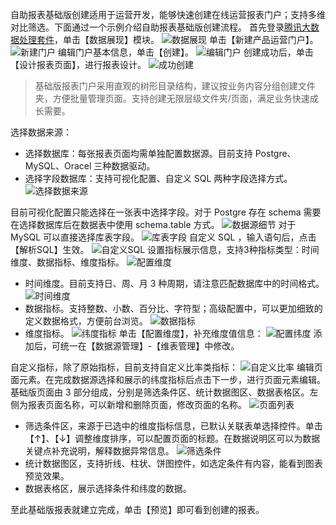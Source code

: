 自助报表基础版创建适用于运营开发，能够快速创建在线运营报表门户；支持多维对比筛选。下面通过一个示例介绍自助报表基础版创建流程。
首先登录[腾讯大数据处理套件](https://123.207.155.53:8081/cas/login?service=http%3A%2F%2F123.207.155.53%3A80%2Findex.html)，单击【数据展现】模块。
![数据展现](http://imgcache.tcecqpoc.fsphere.cn/image/mc.qcloudimg.com/static/img/856952726b75c68a118bf4246364d737/image.png)
单击【新建产品运营门户】。
![新建门户](http://imgcache.tcecqpoc.fsphere.cn/image/mc.qcloudimg.com/static/img/c1c10d17f7a689fe8bf674a6fb8fd42f/image.png)
编辑门户基本信息，单击【创建】。
![编辑门户](http://imgcache.tcecqpoc.fsphere.cn/image/mc.qcloudimg.com/static/img/9bbb1ea508bc840b255dc4dadeff54e9/image.png)
创建成功后，单击【设计报表页面】，进行报表设计。
![成功创建](http://imgcache.tcecqpoc.fsphere.cn/image/mc.qcloudimg.com/static/img/7620a47cbd8cb930a41673cdb3ca5574/image.png)
> 基础版报表门户采用直观的树形目录结构，建议按业务内容分组创建文件夹，方便批量管理页面。支持创建无限层级文件夹/页面，满足业务快速成长需要。

选择数据来源：
- 选择数据库：每张报表页面均需单独配置数据源。目前支持 Postgre、MySQL、Oracel 三种数据驱动。
- 选择字段数据库：支持可视化配置、自定义 SQL 两种字段选择方式。
![选择数据来源](http://imgcache.tcecqpoc.fsphere.cn/image/mc.qcloudimg.com/static/img/2b09ce303f57d60b1def391495fa912a/image.png)

目前可视化配置只能选择在一张表中选择字段。对于 Postgre 存在 schema 需要在选择数据库后在数据表中使用 schema.table 方式。
![数据源细节](http://imgcache.tcecqpoc.fsphere.cn/image/mc.qcloudimg.com/static/img/abd90fdb606047c7537f30ba4803e184/image.png)
对于 MySQL 可以直接选择库表字段。
![库表字段](http://imgcache.tcecqpoc.fsphere.cn/image/mc.qcloudimg.com/static/img/854f0e248e5eb24da1cdb40502804c99/image.png)
自定义 SQL ，输入语句后，点击【解析SQL】生效。
![自定义SQL](http://imgcache.tcecqpoc.fsphere.cn/image/mc.qcloudimg.com/static/img/4491a8b6426fd4044788ac80bbc8bc91/image.png)
设置指标展示信息，支持3种指标类型：时间维度、数据指标、维度指标。
![配置维度](https:http://imgcache.tcecqpoc.fsphere.cn/image/mc.qcloudimg.com/static/img/43911ad083f3a6ba940cdecbd8323990/image.png)
- 时间维度。目前支持日、周、月 3 种周期，请注意匹配数据库中的时间格式。
![时间维度](http://imgcache.tcecqpoc.fsphere.cn/image/mc.qcloudimg.com/static/img/745a34d97d65a71b7fbe3abe73248163/image.png)
- 数据指标。支持整数、小数、百分比、字符型；高级配置中，可以更加细致的定义数据格式，方便前台浏览。
![数据指标](http://imgcache.tcecqpoc.fsphere.cn/image/mc.qcloudimg.com/static/img/cdaa1ffea9825ec48be997f909aee14d/image.png)
- 维度指标。
![纬度指标](http://imgcache.tcecqpoc.fsphere.cn/image/mc.qcloudimg.com/static/img/cc0a033dccfba0d4d7a4c144c9f84202/image.png)
单击【配置维度】，补充维度值信息：
![配置纬度](https:http://imgcache.tcecqpoc.fsphere.cn/image/mc.qcloudimg.com/static/img/43911ad083f3a6ba940cdecbd8323990/image.png)
添加后，可统一在【数据源管理】-【维表管理】中修改。

自定义指标，除了原始指标，目前支持自定义比率类指标：
![自定义比率](http://imgcache.tcecqpoc.fsphere.cn/image/mc.qcloudimg.com/static/img/aa73d28c5d55e3c6e564f4147d8a39ee/image.png)
编辑页面元素。在完成数据源选择和展示的纬度指标后点击下一步，进行页面元素编辑。基础版页面由 3 部分组成，分别是筛选条件区、统计数据图区、数据表格区。左侧为报表页面名称，可以新增和删除页面，修改页面的名称。
![页面列表](http://imgcache.tcecqpoc.fsphere.cn/image/mc.qcloudimg.com/static/img/6f9d48807050c2d907849588d6a7fdc4/image.png)
- 筛选条件区，来源于已选中的维度指标信息，已默认关联表单选择控件。单击【↑】、【↓】调整维度排序，可以配置页面的标题。在数据说明区可以为数据关键点补充说明，解释数据异常信息。
![筛选条件](http://imgcache.tcecqpoc.fsphere.cn/image/mc.qcloudimg.com/static/img/6d2e4f6d3a46c0ff71828519d8674441/image.png)
- 统计数据图区，支持折线、柱状、饼图控件，如选定条件有内容，能看到图表预览效果。
- 数据表格区，展示选择条件和纬度的数据。

至此基础版报表就建立完成，单击【预览】即可看到创建的报表。
